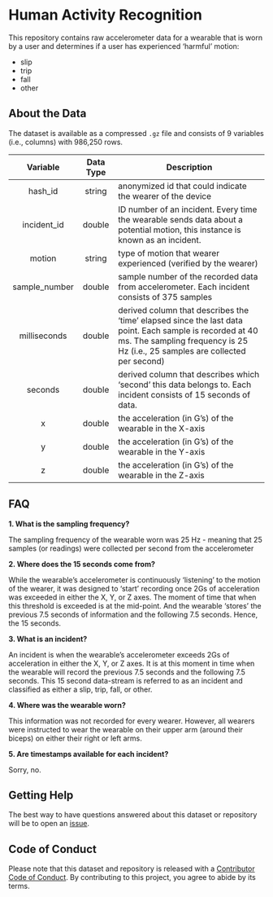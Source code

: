 
<!-- README.md is generated from README.Rmd. Please edit that file -->

# Human Activity Recognition


This repository contains raw accelerometer data for a wearable that is
worn by a user and determines if a user has experienced ‘harmful’
motion:

-   slip
-   trip
-   fall
-   other

## About the Data

The dataset is available as a compressed `.gz` file and consists of 9
variables (i.e., columns) with 986,250 rows.

|   Variable    | Data Type | Description                                                                                                                                                                               |
|:-------------:|:---------:|-------------------------------------------------------------------------------------------------------------------------------------------------------------------------------------------|
|    hash_id    |  string   | anonymized id that could indicate the wearer of the device                                                                                                                                |
|  incident_id  |  double   | ID number of an incident. Every time the wearable sends data about a potential motion, this instance is known as an incident.                                                             |
|    motion     |  string   | type of motion that wearer experienced (verified by the wearer)                                                                                                                           |
| sample_number |  double   | sample number of the recorded data from accelerometer. Each incident consists of 375 samples                                                                                              |
| milliseconds  |  double   | derived column that describes the ‘time’ elapsed since the last data point. Each sample is recorded at 40 ms. The sampling frequency is 25 Hz (i.e., 25 samples are collected per second) |
|    seconds    |  double   | derived column that describes which ‘second’ this data belongs to. Each incident consists of 15 seconds of data.                                                                          |
|       x       |  double   | the acceleration (in G’s) of the wearable in the X-axis                                                                                                                                   |
|       y       |  double   | the acceleration (in G’s) of the wearable in the Y-axis                                                                                                                                   |
|       z       |  double   | the acceleration (in G’s) of the wearable in the Z-axis                                                                                                                                   |

## FAQ

**1. What is the sampling frequency?**

The sampling frequency of the wearable worn was 25 Hz - meaning that 25
samples (or readings) were collected per second from the accelerometer

**2. Where does the 15 seconds come from?**

While the wearable’s accelerometer is continuously ‘listening’ to the
motion of the wearer, it was designed to ‘start’ recording once 2Gs of
acceleration was exceeded in either the X, Y, or Z axes. The moment of
time that when this threshold is exceeded is at the mid-point. And the
wearable ‘stores’ the previous 7.5 seconds of information and the
following 7.5 seconds. Hence, the 15 seconds.

**3. What is an incident?**

An incident is when the wearable’s accelerometer exceeds 2Gs of
acceleration in either the X, Y, or Z axes. It is at this moment in time
when the wearable will record the previous 7.5 seconds and the following
7.5 seconds. This 15 second data-stream is referred to as an incident
and classified as either a slip, trip, fall, or other.

**4. Where was the wearable worn?**

This information was not recorded for every wearer. However, all wearers
were instructed to wear the wearable on their upper arm (around their
biceps) on either their right or left arms.

**5. Are timestamps available for each incident?**

Sorry, no.

## Getting Help

The best way to have questions answered about this dataset or repository
will be to open an
[issue](https://github.com/nikdata/human-activity-recognition/issues).

## Code of Conduct

Please note that this dataset and repository is released with a
[Contributor Code of
Conduct](https://github.com/nikdata/human-activity-recognition/blob/main/CODE_OF_CONDUCT.md).
By contributing to this project, you agree to abide by its terms.
